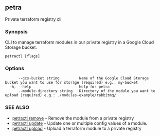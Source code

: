 ## petra

Private terraform registry cli

### Synopsis

CLI to manage terraform modules in our private registry in a Google Cloud Storage bucket.

```
petractl [flags]
```

### Options

```
      --gcs-bucket string         Name of the Google Cloud Storage bucket you want to use for storage (required) e.g.: my-bucket
  -h, --help                      help for petra
      --module-directory string   Directory of the module you want to upload (required) e.g.: ./modules-example/rabbitmq/
```

### SEE ALSO

* [petractl remove](petra_remove.md)	 - Remove the module from a private registry
* [petractl update](petra_update.md)	 - Update one or multiple config values of a module.
* [petractl upload](petra_upload.md)	 - Upload a terraform module to a private registry

